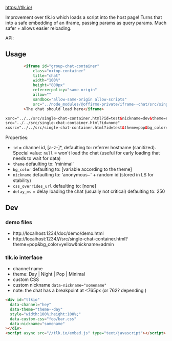 https://tlk.io/

Improvement over tlk.io which loads a script into the host page!
Turns that into a safe embedding of an iframe, passing params as query params. Much safer + allows easier reloading.

API:

## Usage

```html
		<iframe id="group-chat-container"
			class="o⋄top-container"
			title="chat"
			width="100%"
			height="800px"
			referrerpolicy="same-origin"
			allow=""
			sandbox="allow-same-origin allow-scripts"
			src="../node_modules/@offirmo-private/iframe--chat/src/single-chat-container.html?id=test&nickname=dev&theme=night"
		>The chat should load here</iframe>

xsrc="../../src/single-chat-container.html?id=test&nickname=dev&theme=night&bg_color=transparent"
src="../../src/single-chat-container.html?id=none"
xxsrc="../../src/single-chat-container.html?id=test&theme=pop&bg_color=yellow&nickname=dev"
```

Properties:
* `id` = channel id, [a-z\-]*, defaulting to: referrer hostname (sanitized). Special value: `null` = won't load the chat (useful for early loading that needs to wait for data)
* `theme` defaulting to: 'minimal'
* `bg_color` defaulting to: [variable according to the theme]
* `nickname` defaulting to: 'anonymousⵧ' + random id (stored in LS for stability)
* `css_overrides_url` defaulting to: [none]
* `delay_ms` = delay loading the chat (usually not critical) defaulting to: 250

## Dev

### demo files

* http://localhost:1234/doc/demo/demo.html
* http://localhost:1234/__/__/src/single-chat-container.html?theme=pop&bg_color=yellow&nickname=admin

### tlk.io interface

- channel name
- theme: Day | Night | Pop | Minimal
- custom CSS
- custom nickname `data-nickname="somename"`
- note: the chat has a breakpoint at <765px (or 762? depending )

```html
<div id="tlkio"
  data-channel="hey"
  data-theme="theme--day"
  style="width:100%;height:100%;"
  data-custom-css="foo/bar.css"
  data-nickname="somename"
></div>
<script async src="//tlk.io/embed.js" type="text/javascript"></script>
```
